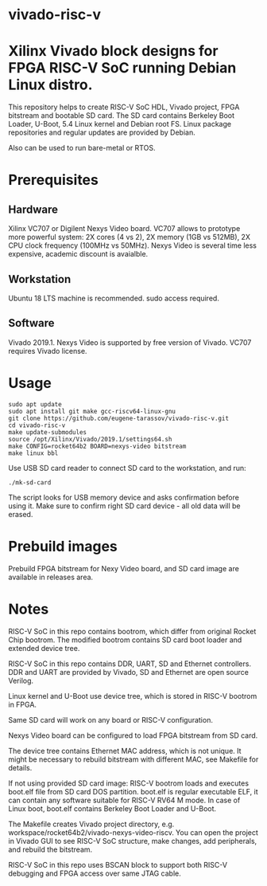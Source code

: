 # vivado-risc-v

# Xilinx Vivado block designs for FPGA RISC-V SoC running Debian Linux distro.

This repository helps to create RISC-V SoC HDL, Vivado project, FPGA bitstream and bootable SD card.
The SD card contains Berkeley Boot Loader, U-Boot, 5.4 Linux kernel and Debian root FS.
Linux package repositories and regular updates are provided by Debian.

Also can be used to run bare-metal or RTOS.

# Prerequisites

## Hardware
Xilinx VC707 or Digilent Nexys Video board.
VC707 allows to prototype more powerful system: 2X cores (4 vs 2),
2X memory (1GB vs 512MB), 2X CPU clock frequency (100MHz vs 50MHz).
Nexys Video is several time less expensive, academic discount is avaialble.

## Workstation
Ubuntu 18 LTS machine is recommended.
sudo access required.

## Software
Vivado 2019.1. Nexys Video is supported by free version of Vivado. VC707 requires Vivado license.

# Usage
```
sudo apt update
sudo apt install git make gcc-riscv64-linux-gnu
git clone https://github.com/eugene-tarassov/vivado-risc-v.git
cd vivado-risc-v
make update-submodules
source /opt/Xilinx/Vivado/2019.1/settings64.sh
make CONFIG=rocket64b2 BOARD=nexys-video bitstream
make linux bbl
```
Use USB SD card reader to connect SD card to the workstation, and run:
```
./mk-sd-card
```
The script looks for USB memory device and asks confirmation before using it.
Make sure to confirm right SD card device - all old data will be erased.

# Prebuild images

Prebuild FPGA bitstream for Nexy Video board, and SD card image are available in releases area.

# Notes

RISC-V SoC in this repo contains bootrom, which differ from original Rocket Chip bootrom.
The modified bootrom contains SD card boot loader and extended device tree.

RISC-V SoC in this repo contains DDR, UART, SD and Ethernet controllers.
DDR and UART are provided by Vivado, SD and Ethernet are open source Verilog.

Linux kernel and U-Boot use device tree, which is stored in RISC-V bootrom in FPGA.

Same SD card will work on any board or RISC-V configuration.

Nexys Video board can be configured to load FPGA bitstream from SD card.

The device tree contains Ethernet MAC address, which is not unique.
It might be necessary to rebuild bitstream with different MAC, see Makefile for details.

If not using provided SD card image: RISC-V bootrom loads and executes boot.elf file from SD card DOS partition.
boot.elf is regular executable ELF, it can contain any software suitable for RISC-V RV64 M mode.
In case of Linux boot, boot.elf contains Berkeley Boot Loader and U-Boot.

The Makefile creates Vivado project directory, e.g. workspace/rocket64b2/vivado-nexys-video-riscv.
You can open the project in Vivado GUI to see RISC-V SoC structure, make changes, add peripherals, and rebuild the bitstream.

RISC-V SoC in this repo uses BSCAN block to support both RISC-V debugging and FPGA access over same JTAG cable.
